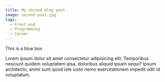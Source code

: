 ```yaml
---
title: My second blog post
image: second-post.jpg
tags:
  - Front-end
  - Programming
  - Career
---
```


<div class="bg-blue-400 w-full h-64 text-white text-4xl flex justify-center items-center">
  This is a blue box
</div>

Lorem ipsum dolor sit amet consectetur adipisicing elit. Temporibus nesciunt quidem voluptatem ipsa, doloribus aliquid ipsam sequi? Ipsum architecto, animi sunt quod iste iusto nemo exercitationem impedit odit id voluptatum.

<newsletter></newsletter>
